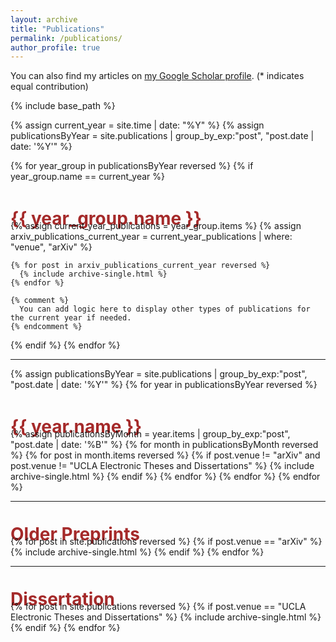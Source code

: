 ```yaml
---
layout: archive
title: "Publications"
permalink: /publications/
author_profile: true
---
```


<!-- {% if author.googlescholar %}
  You can also find my articles on <u><a href="{{author.googlescholar}}">my Google Scholar profile</a>.</u>
{% endif %} -->

You can also find my articles on <a href="https://scholar.google.com/citations?user=YCHJZOMAAAAJ&hl=en" target="_blank">my Google Scholar profile</a>. (* indicates equal contribution)

{% include base_path %}

{% assign current_year = site.time | date: "%Y" %}
{% assign publicationsByYear = site.publications | group_by_exp:"post", "post.date | date: '%Y'" %}

{% for year_group in publicationsByYear reversed %}
  {% if year_group.name == current_year %}
    <h1 style="margin: 1.5em 0px -0.5em; padding: 0px; color: brown;">{{ year_group.name }}</h1>
    {% assign current_year_publications = year_group.items %}
    {% assign arxiv_publications_current_year = current_year_publications | where: "venue", "arXiv" %}

    {% for post in arxiv_publications_current_year reversed %}
      {% include archive-single.html %}
    {% endfor %}

    {% comment %}
      You can add logic here to display other types of publications for the current year if needed.
    {% endcomment %}
  {% endif %}
{% endfor %}

<hr>
{% assign publicationsByYear = site.publications | group_by_exp:"post", "post.date | date: '%Y'" %}
{% for year in publicationsByYear reversed %}
  <h1 style="margin: 1.5em 0px -0.5em; padding: 0px; color: brown;">{{ year.name }}</h1>
  {% assign publicationsByMonth = year.items | group_by_exp:"post", "post.date | date: '%B'" %}
  {% for month in publicationsByMonth reversed %}
    {% for post in month.items reversed %}
      {% if post.venue != "arXiv" and post.venue != "UCLA Electronic Theses and Dissertations" %}
        {% include archive-single.html %}
      {% endif %}
    {% endfor %}
  {% endfor %}
{% endfor %}

<hr>
<h1 style="margin: 1.25em 0px -0.5em; padding: 0px; color: brown;">Older Preprints</h1>
{% for post in site.publications reversed %}
  {% if post.venue == "arXiv" %}
    {% include archive-single.html %}
  {% endif %}
{% endfor %}

<hr>
<h1 style="margin: 1.25em 0px -0.5em; padding: 0px; color: brown;">Dissertation</h1>
{% for post in site.publications reversed %}
  {% if post.venue == "UCLA Electronic Theses and Dissertations" %}
    {% include archive-single.html %}
  {% endif %}
{% endfor %}


